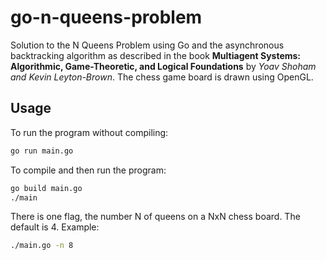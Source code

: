 # go-n-queens-problem
Solution to the N Queens Problem using Go and the asynchronous backtracking algorithm as described in the book **Multiagent Systems: Algorithmic, Game-Theoretic, and Logical Foundations** by *Yoav Shoham and Kevin Leyton-Brown*.
The chess game board is drawn using OpenGL.

## Usage
To run the program without compiling:
```bash
go run main.go
```
To compile and then run the program:
```bash
go build main.go
./main
```
There is one flag, the number N of queens on a NxN chess board. The default is 4. Example:
```bash
./main.go -n 8
```